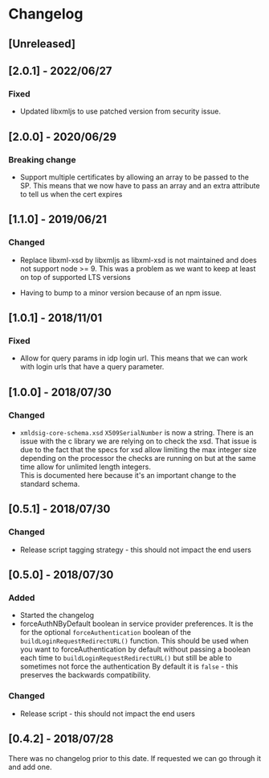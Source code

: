# Changelog

## [Unreleased]

## [2.0.1] - 2022/06/27

### Fixed

-   Updated libxmljs to use patched version from security issue.

## [2.0.0] - 2020/06/29

### Breaking change

-   Support multiple certificates by allowing an array to be passed to the SP.
    This means that we now have to pass an array and an extra attribute to tell us when the cert expires

## [1.1.0] - 2019/06/21

### Changed

-   Replace libxml-xsd by libxmljs as libxml-xsd is not maintained and does not support node >= 9.
    This was a problem as we want to keep at least on top of supported LTS versions

-   Having to bump to a minor version because of an npm issue.

## [1.0.1] - 2018/11/01

### Fixed

-   Allow for query params in idp login url. This means that we can work with login urls that have a query
    parameter.

## [1.0.0] - 2018/07/30

### Changed

-   `xmldsig-core-schema.xsd` `X509SerialNumber` is now a string. There is an issue with the c library we
    are relying on to check the xsd. That issue is due to the fact that the specs for xsd allow limiting
    the max integer size depending on the processor the checks are running on but at the same time allow
    for unlimited length integers.  
    This is documented here because it's an important change to the standard
    schema.

## [0.5.1] - 2018/07/30

### Changed

-   Release script tagging strategy - this should not impact the end users

## [0.5.0] - 2018/07/30

### Added

-   Started the changelog
-   forceAuthNByDefault boolean in service provider preferences.
    It is the for the optional `forceAuthentication` boolean of the `buildLoginRequestRedirectURL()` function.
    This should be used when you want to forceAuthentication by default without passing a boolean each time to
    `buildLoginRequestRedirectURL()` but still be able to sometimes not force the authentication
    By default it is `false` - this preserves the backwards compatibility.

### Changed

-   Release script - this should not impact the end users

## [0.4.2] - 2018/07/28

There was no changelog prior to this date. If requested we can go through it and add one.
